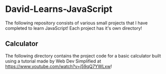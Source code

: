 # David-Learns-JavaScript

The following repository consists of various small projects that I have completed to learn JavaScript! Each project has it's own directory!

## Calculator

The following directory contains the project code for a basic calculator built using a tutorial made by Web Dev Simplified at https://www.youtube.com/watch?v=j59qQ7YWLxw!